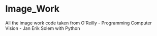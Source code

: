 # Image_Work
 All the image work code taken from O'Reilly - Programming Computer Vision  - Jan Erik Solem with Python 

